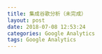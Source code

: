 ```yaml
---
title: 集成谷歌分析（未完成）
layout: post
date: 2018-07-08 12:53:24
categories: Google Analytics
tags: Google Analytics
---
```

